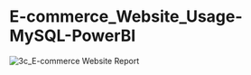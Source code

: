 # E-commerce_Website_Usage-MySQL-PowerBI

![3c_E-commerce Website Report](https://github.com/md-asif-ar89/E-commerce_Website_Usage/assets/145151334/0e1669f6-efaa-4d83-b093-bc7a177ae9a1)



